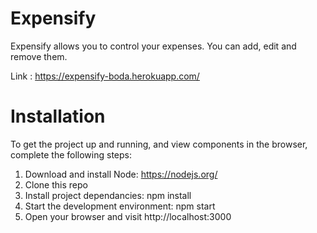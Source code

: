# Expensify

Expensify allows you to control your expenses. You can add, edit and remove them.

Link : https://expensify-boda.herokuapp.com/

# Installation

To get the project up and running, and view components in the browser, complete the following steps:

  1. Download and install Node: https://nodejs.org/
  2. Clone this repo
  3. Install project dependancies: npm install
  4. Start the development environment: npm start
  5. Open your browser and visit http://localhost:3000
